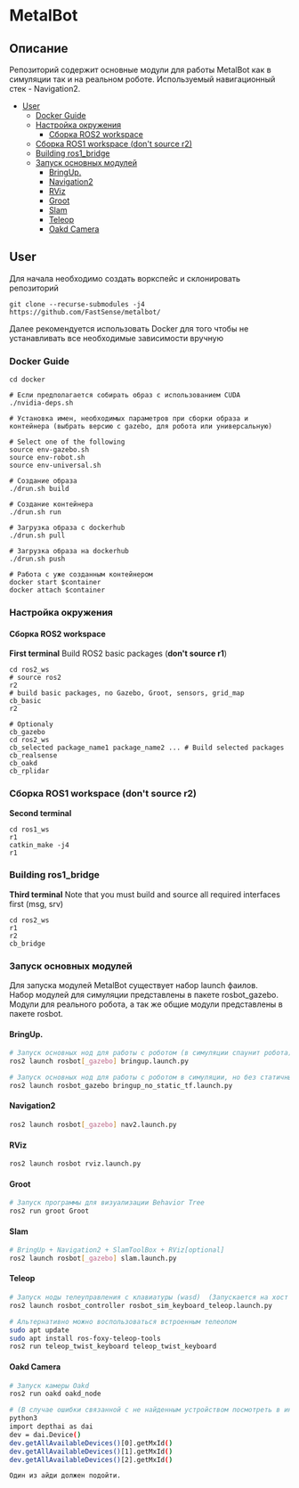 # MetalBot

## Описание
Репозиторий содержит основные модули для работы MetalBot как в симуляции так и на реальном роботе.
Используемый навигационный стек - Navigation2.

<!-- vim-markdown-toc GitLab -->

* [User](#user)
  * [Docker Guide](#docker-guide)
  * [Настройка окружения](#Настройка-окружения)
    * [Сборка ROS2 workspace](#Сборка-ros2-workspace)
  * [Сборка ROS1 workspace (don't source r2)](#Сборка-ros1-workspace-dont-source-r2)
  * [Building ros1_bridge](#building-ros1_bridge)
  * [Запуск основных модулей](#Запуск-основных-модулей)
    * [BringUp.](#bringup)
    * [Navigation2](#navigation2)
    * [RViz](#rviz)
    * [Groot](#groot)
    * [Slam](#slam)
    * [Teleop](#teleop)
    * [Oakd Camera](#oakd-camera)

<!-- vim-markdown-toc -->



## User 

Для начала необходимо создать воркспейс и склонировать репозиторий

```
git clone --recurse-submodules -j4 https://github.com/FastSense/metalbot/
```

Далее рекомендуется использовать Docker для того чтобы не устанавливать все необходимые зависимости вручную

### Docker Guide

```
cd docker

# Если предполагается собирать образ с использованием CUDA
./nvidia-deps.sh

# Установка имен, необходимых параметров при сборки образа и контейнера (выбрать версию с gazebo, для робота или универсальную)

# Select one of the following
source env-gazebo.sh 
source env-robot.sh
source env-universal.sh

# Создание образа
./drun.sh build

# Создание контейнера
./drun.sh run

# Загрузка образа с dockerhub
./drun.sh pull 

# Загрузка образа на dockerhub
./drun.sh push

# Работа с уже созданным контейнером
docker start $container
docker attach $container
```

### Настройка окружения 

#### Сборка ROS2 workspace
**First terminal**
Build ROS2 basic packages (**don't source r1**)
```
cd ros2_ws
# source ros2
r2
# build basic packages, no Gazebo, Groot, sensors, grid_map
cb_basic 
r2

# Optionaly
cb_gazebo
cd ros2_ws
cb_selected package_name1 package_name2 ... # Build selected packages
cb_realsense
cb_oakd 
cb_rplidar 
```

### Сборка ROS1 workspace (don't source r2)
**Second terminal**
```
cd ros1_ws
r1
catkin_make -j4
r1
```

### Building ros1_bridge
**Third terminal**
Note that you must build and source all required interfaces first (msg, srv)
```
cd ros2_ws
r1
r2
cb_bridge
```

### Запуск основных модулей

Для запуска модулей MetalBot существует набор launch фаилов.  
Набор модулей для симуляции представлены в пакете rosbot_gazebo. 
Модули для реального робота, а так же общие модули представлены в пакете rosbot.

#### BringUp. 
```bash
# Запуск основных нод для работы с роботом (в симуляции спаунит робота)
ros2 launch rosbot[_gazebo] bringup.launch.py
```

```bash
# Запуск основных нод для работы с роботом в симуляции, но без статичных tf
ros2 launch rosbot_gazebo bringup_no_static_tf.launch.py
```

#### Navigation2
```bash
ros2 launch rosbot[_gazebo] nav2.launch.py
```

#### RViz
```bash
ros2 launch rosbot rviz.launch.py
```

#### Groot
```bash
# Запуск программы для визуализации Behavior Tree
ros2 run groot Groot
```

#### Slam
```bash
# BringUp + Navigation2 + SlamToolBox + RViz[optional] 
ros2 launch rosbot[_gazebo] slam.launch.py
```

#### Teleop
```bash
# Запуск ноды телеуправления с клавиатуры (wasd)  (Запускается на хост машине)
ros2 launch rosbot_controller rosbot_sim_keyboard_teleop.launch.py

# Альтернативно можно воспользоваться встроенным телеопом
sudo apt update
sudo apt install ros-foxy-teleop-tools
ros2 run teleop_twist_keyboard teleop_twist_keyboard   
```

#### Oakd Camera
```bash
# Запуск камеры Oakd
ros2 run oakd oakd_node

# (В случае ошибки связанной с не найденным устройством посмотреть в интерпретаторе питона возможные id камеры и поменять в ноде oakd_node - device_id)
python3
import depthai as dai
dev = dai.Device()
dev.getAllAvailableDevices()[0].getMxId()
dev.getAllAvailableDevices()[1].getMxId()
dev.getAllAvailableDevices()[2].getMxId()

Один из айди должен подойти.
```
